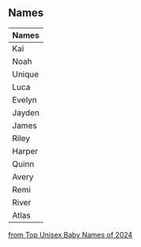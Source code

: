 ## Names

| Names  |
| ------ |
| Kai    |
| Noah   |
| Unique |
| Luca   |
| Evelyn |
| Jayden |
| James  |
| Riley  |
| Harper |
| Quinn  |
| Avery  |
| Remi   |
| River  |
| Atlas  |

[from Top Unisex Baby Names of 2024 ](https://www.thebump.com/b/unisex-baby-names)
